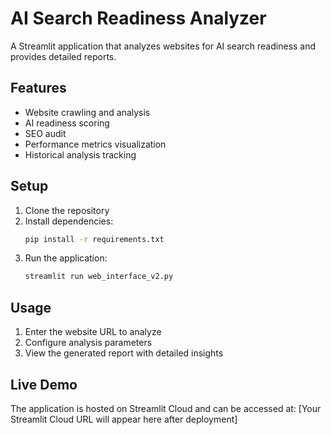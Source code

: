 # AI Search Readiness Analyzer

A Streamlit application that analyzes websites for AI search readiness and provides detailed reports.

## Features

- Website crawling and analysis
- AI readiness scoring
- SEO audit
- Performance metrics visualization
- Historical analysis tracking

## Setup

1. Clone the repository
2. Install dependencies:
   ```bash
   pip install -r requirements.txt
   ```
3. Run the application:
   ```bash
   streamlit run web_interface_v2.py
   ```

## Usage

1. Enter the website URL to analyze
2. Configure analysis parameters
3. View the generated report with detailed insights

## Live Demo

The application is hosted on Streamlit Cloud and can be accessed at: [Your Streamlit Cloud URL will appear here after deployment]
